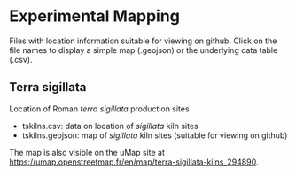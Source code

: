 # Experimental Mapping

Files with location information suitable for viewing on github.
Click on the file names to display a simple map (.geojson) or the underlying data table (.csv).

## Terra sigillata

Location of Roman *terra sigillata* production sites

* tskilns.csv: data on location of *sigillata* kiln sites
* tskilns.geojson: map of *sigillata* kiln sites (suitable for viewing on github)

The map is also visible on the uMap site at  <https://umap.openstreetmap.fr/en/map/terra-sigillata-kilns_294890>.
